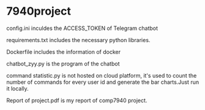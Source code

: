 # 7940project

config.ini inculdes the ACCESS_TOKEN of Telegram chatbot

requirements.txt includes the necessary python libraries.

Dockerfile includes the information of docker

chatbot_zyy.py is the program of the chatbot

command statistic.py is not hosted on cloud platform, it's used to count the number of commands for every user id and generate the bar charts.Just run it locally.

Report of project.pdf is my report of comp7940 project.
